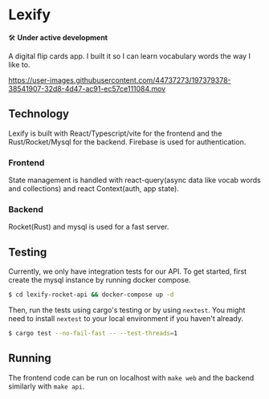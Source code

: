 # Lexify

🛠 __Under active development__

A digital flip cards app. I built it so I can learn vocabulary words the way I
like to.

https://user-images.githubusercontent.com/44737273/197379378-38541907-32d8-4d47-ac91-ec57ce111084.mov

## Technology

Lexify is built with React/Typescript/vite for the frontend and the Rust/Rocket/Mysql
for the backend.
Firebase is used for authentication.

### Frontend

State management is handled with react-query(async data like vocab words and collections) and react Context(auth, app state).

### Backend

Rocket(Rust) and mysql is used for a fast server.

## Testing

Currently, we only have integration tests for our API. To get started, first
create the mysql instance by running docker compose.

```bash
$ cd lexify-rocket-api && docker-compose up -d
```

Then, run the tests using cargo's testing or by using `nextest`. You might need
to install `nextest` to your local environment if you haven't already.

```bash
$ cargo test --no-fail-fast -- --test-threads=1
```

## Running

The frontend code can be run on localhost with `make web` and the backend
similarly with `make api`.
